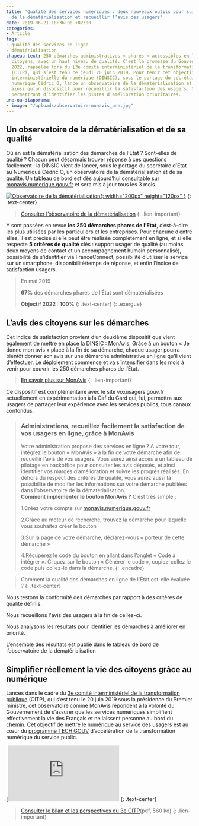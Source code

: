 ```yaml
---
title: 'Qualité des services numériques : deux nouveaux outils pour suivre l’avancée
  de la dématérialisation et recueillir l’avis des usagers'
date: 2019-06-21 18:36:00 +02:00
categories:
- Article
tags:
- qualité des services en ligne
- dématérialisation
chapeau-text: 250 démarches administratives « phares » accessibles en ligne pour les
  citoyens, avec un haut niveau de qualité. C’est la promesse du Gouvernement pour
  2022, rappelée lors du [3e comité interministériel de la transformation publique](https://www.gouvernement.fr/transformation-publique-le-gouvernement-tient-ses-engagements)
  (CITP), qui s’est tenu ce jeudi 20 juin 2019. Pour tenir cet objectif, la direction
  interministérielle du numérique (DINSIC), sous le portage du secrétaire d’État au
  numérique Cédric O, lance un observatoire de la dématérialisation et de sa qualité,
  ainsi qu’un dispositif pour recueillir la satisfaction des usagers. Ces deux outils
  permettront d’identifier les pistes d’amélioration prioritaires.
une-ou-diaporama:
- image: "/uploads/observatoire-monavis_une.jpg"
---
```


## Un observatoire de la dématérialisation et de sa qualité

Où en est la dématérialisation des démarches de l’Etat ? Sont-elles de qualité ? Chacun peut désormais trouver réponse à ces questions facilement : la DINSIC vient de lancer, sous le portage du secrétaire d’Etat au Numérique Cédric O, un observatoire de la dématérialisation et de sa qualité. Un tableau de bord est dès aujourd’hui consultable sur [monavis.numerique.gouv.fr](https://monavis.numerique.gouv.fr/) et sera mis à jour tous les 3 mois.

[![Observatoire de la dématérialisation](/uploads/capture-observatoire-300.png){: width="200px" height="120px" }](https://monavis.numerique.gouv.fr/observatoire/)
{: .text-center}
> [Consulter l’observatoire de la dématérialisation](https://monavis.numerique.gouv.fr/observatoire/)
{: .lien-important}

Y sont passées en revue **les 250 démarches phares de l’Etat**, c’est-à-dire les plus utilisées par les particuliers et les entreprises. Pour chacune d’entre elles, il est précisé si elle peut être réalisée complètement en ligne, et si elle respecte **5 critères de qualité** clés : support usager de qualité (au moins deux moyens de contact et un accompagnement humain personnalisé), possibilité de s’identifier via FranceConnect, possibilité d’utiliser le service sur un smartphone, disponibilité/temps de réponse, et enfin l’indice de satisfaction usagers.

> En mai 2019
> 
> **67%** des démarches phares de l’État sont dématérialisées
> 
> **Objectif 2022 : 100%**
{: .text-center}
{: .exergue}

## L’avis des citoyens sur les démarches

Cet indice de satisfaction provient d’un deuxième dispositif que vient également de mettre en place la DINSIC : MonAvis. Grâce à un bouton « Je donne mon avis » placé à la fin de sa démarche, chaque usager pourra bientôt donner son avis sur une démarche administrative en ligne qu’il vient d’effectuer. Le déploiement commence et va s’intensifier dans les mois à venir pour couvrir les 250 démarches phares de l’État.

> [En savoir plus sur MonAvis](https://monavis.numerique.gouv.fr/Aide/Donner%20son%20avis)
{: .lien-important}

Ce dispositif est complémentaire avec le site voxusagers.gouv.fr actuellement en expérimentation à la Caf du Gard qui, lui, permettra aux usagers de partager leur expérience avec les services publics, tous canaux confondus.


> ### Administrations, recueillez facilement la satisfaction de vos usagers en ligne, grâce à MonAvis
> 
> Votre administration propose des services en ligne ? A votre tour, intégrez le bouton « MonAvis » à la fin de votre démarche afin de recueillir l’avis de vos usagers. Vous aurez ainsi accès à un tableau de pilotage en backoffice pour consulter les avis déposés, et ainsi identifier vos marges d’amélioration et suivre les progrès réalisés. En dehors du respect des critères de qualité, vous aurez aussi la possibilité de modifier les informations sur votre démarche publiées dans l’observatoire de la dématérialisation.
> <br>
> **Comment implémenter le bouton MonAvis ?** C’est très simple :
> 
> 1.Créez votre compte sur [monavis.numerique.gouv.fr](https://monavis.numerique.gouv.fr/login/XWiki/XWikiLogin?xredirect=%2FXWiki%2FXWikiRegister)
> 
> 2.Grâce au moteur de recherche, trouvez la démarche pour laquelle vous souhaitez créer le bouton
> 
> 3.Sur la page de votre démarche, déclarez-vous « porteur de cette démarche »
> 
> 4.Récupérez le code du bouton en allant dans l’onglet « Code à intégrer ». Cliquez sur le bouton « Générer le code », copiez-collez le code puis collez-le dans la démarche.
{: .encadre}



> Comment la qualité des démarches en ligne de l'État est-elle évaluée ?
{: .text-center}

Nous testons la conformité des démarches par rapport à des critères de qualité définis.

Nous recueillons l'avis des usagers à la fin de celles-ci.

Nous analysons les résultats pour identifier les démarches à améliorer en priorité.

L’ensemble des résultats est publié dans le tableau de bord de l’observatoire de la dématérialisation


## Simplifier réellement la vie des citoyens grâce au numérique

Lancés dans le cadre du [3e comité interministériel de la transformation publique](https://www.gouvernement.fr/transformation-publique-le-gouvernement-tient-ses-engagements) (CITP), qui s’est tenu le 20 juin 2019 sous la présidence du Premier ministre, cet observatoire comme MonAvis répondent à la volonté du Gouvernement de s’assurer que les services numériques simplifient effectivement la vie des Français et ne laissent personne au bord du chemin. Cet objectif de mettre le numérique au service des usagers est au cœur du [programme TECH.GOUV](https://www.numerique.gouv.fr/actualites/tech-gouv-accelerer-la-transformation-numerique-du-service-public/) d’accélération de la transformation numérique du service public.


[![Consulter le bilan et les perspectives du 3e CITP)(/uploads/couv-doc-citp-3-280.png){: width="100px" height="140px" }](https://www.gouvernement.fr/sites/default/files/document/document/2019/06/dossier_-_bilan_et_perspectives_du_3eme_comite_interministeriel_de_la_transformation_publique_-_20.06.2019.pdf)
{: .text-center}
> [Consulter le bilan et les perspectives du 3e CITP](https://www.gouvernement.fr/sites/default/files/document/document/2019/06/dossier_-_bilan_et_perspectives_du_3eme_comite_interministeriel_de_la_transformation_publique_-_20.06.2019.pdf)(pdf, 560 ko) 
{: .lien-important}